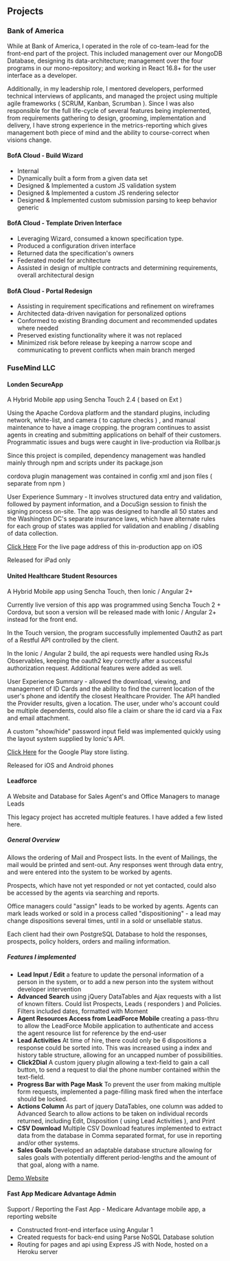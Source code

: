 ## Projects

### Bank of America

While at Bank of America, I operated in the role of co-team-lead for the front-end part of the project. This included management over our MongoDB Database, designing its data-architecture; management over the four programs in our mono-repository; and working in React 16.8+ for the user interface as a developer.

Additionally, in my leadership role, I mentored developers, performed technical interviews of applicants, and managed the project using multiple agile frameworks ( SCRUM, Kanban, Scrumban ). Since I was also responsible for the full life-cycle of several features being implemented, from requirements gathering to design, grooming, implementation and delivery, I have strong experience in the metrics-reporting which gives management both piece of mind and the ability to course-correct when visions change.

#### BofA Cloud - Build Wizard
- Internal
- Dynamically built a form from a given data set
- Designed &amp; Implemented a custom JS validation system
- Designed &amp; Implemented a custom JS rendering selector
- Designed &amp; Implemented custom submission parsing to keep behavior generic

#### BofA Cloud - Template Driven Interface
- Leveraging Wizard, consumed a known specification type.
- Produced a configuration driven interface
- Returned data the specification's owners
- Federated model for architecture
- Assisted in design of multiple contracts and determining requirements, overall  architectural design

#### BofA Cloud - Portal Redesign
- Assisting in requirement specifications and refinement on wireframes
- Architected data-driven navigation for personalized options
- Conformed to existing Branding document and recommended updates where needed
- Preserved existing functionality where it was not replaced
- Minimized risk before release by keeping a narrow scope and communicating to prevent conflicts when main branch merged

### FuseMind LLC

#### Londen SecureApp
A Hybrid Mobile app using Sencha Touch 2.4 ( based on Ext )

Using the Apache Cordova platform and the standard plugins, including network, white-list, and camera ( to capture checks )
, and manual maintenance to have a image cropping.
the program continues to assist agents in creating and submitting applications on behalf
of their customers. Programmatic issues and bugs were caught in live-production via Rollbar.js

Since this project is compiled, dependency management was handled mainly through npm and scripts under its package.json

cordova plugin management was contained in config xml and json files ( separate from npm )

User Experience Summary - It involves structured data entry and validation, followed by payment information, and a DocuSign
session to finish the signing process on-site. The app was designed to handle all 50 states and the Washington DC's separate
insurance laws, which have alternate rules for each group of states was applied for validation and 
enabling / disabling of data collection.

[Click Here](https://appadvice.com/app/secureapp/1175083614) For the live page address of this in-production app on iOS

Released for iPad only


#### United Healthcare Student Resources
A Hybrid Mobile app using Sencha Touch, then Ionic / Angular 2+

Currently live version of this app was programmed using Sencha Touch 2 + Cordova, 
but soon a version will be released made with Ionic / Angular 2+ instead for the front end.

In the Touch version, the program successfully implemented Oauth2 as part of a Restful API controlled by the client.

In the Ionic / Angular 2 build, the api requests were handled using RxJs Observables, keeping the oauth2 key correctly
after a successful authorization request. Additional features were added as well.

User Experience Summary - allowed the download, viewing, and management of ID Cards and the ability to find the current
location of the user's phone and identify the closest Healthcare Provider. The API handled the Provider results,
given a location. The user, under who's account could be multiple dependents, could also file a claim or share the id
card via a Fax and email attachment.

A custom "show/hide" password input field was implemented quickly using the layout system supplied by Ionic's API.

[Click Here](https://play.google.com/store/apps/details?id=com.laser2mail.uhcsrmobile&hl=en) for the Google Play store listing.

Released for iOS and Android phones

#### Leadforce
A Website and Database for Sales Agent's and Office Managers to manage Leads

This legacy project has accreted multiple features. I have added a few listed here.

##### General Overview
Allows the ordering of Mail and Prospect lists. In the event of Mailings, the mail would be printed and sent-out.
Any responses went through data entry, and were entered into the system to be worked by agents.

Prospects, which have not yet responded or not yet contacted, could also be accessed by the agents via searching and reports.

Office managers could "assign" leads to be worked by agents. Agents can mark leads worked or sold in a process called "dispositioning" - a lead may change dispositions several times, until in a sold or unsellable status.

Each client had their own PostgreSQL Database to hold the responses, prospects, policy holders, orders and mailing information.

##### Features I implemented

- **Lead Input / Edit** a feature to update the personal information of a person in the system, or to add a new person into the system without developer intervention
- **Advanced Search** using jQuery DataTables and Ajax requests with a list of known filters. Could list Prospects, Leads ( responders ) and Policies. Filters included dates, formatted with Moment
- **Agent Resources Access from LeadForce Mobile** creating a pass-thru to allow the LeadForce Mobile application to authenticate and access the agent resource list for reference by the end-user
- **Lead Activities** At time of hire, there could only be 6 dispositions a response could be sorted into. This was increased using a index and history table structure, allowing for an uncapped number of possibilities.
- **Click2Dial** A custom jquery plugin allowing a text-field to gain a call button, to send a request to dial the phone number contained within the text-field.
- **Progress Bar with Page Mask** To prevent the user from making multiple form requests, implemented a page-filling mask fired when the interface should be locked.
- **Actions Column** As part of jquery DataTables, one column was added to Advanced Search to allow actions to be taken on individual records returned, including Edit, Disposition ( using Lead Activities ), and Print
- **CSV Download** Multiple CSV Download features implemented to extract data from the database in Comma separated format, for use in reporting and/or other systems.
- **Sales Goals** Developed an adaptable database structure allowing for sales goals with potentially different period-lengths and the amount of that goal, along with a name.

[Demo Website](https://leadforce.fusemind.com)

#### Fast App Medicare Advantage Admin
Support / Reporting the Fast App - Medicare Advantage mobile app, a reporting website

- Constructed front-end interface using Angular 1
- Created requests for back-end using Parse NoSQL Database solution
- Routing for pages and api using Express JS with Node, hosted on a Heroku server